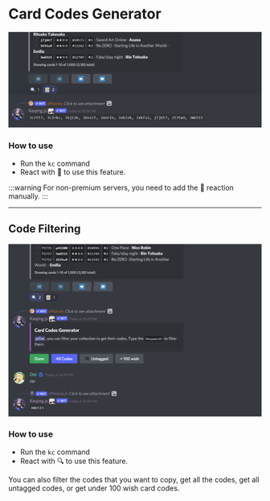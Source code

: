 # Card Codes Generator

![Card codes generator](/img/features/codes.png)

### How to use
- Run the `kc` command
- React with 📝 to use this feature.​​

:::warning
For non-premium servers, you need to add the 📝 reaction manually.
:::

---
## Code Filtering

![Card codes generator](/img/features/filter.png)

### How to use
- Run the `kc` command
- React with 🔍 to use this feature.​​

You can also filter the codes that you want to copy, get all the codes, get all untagged codes, or get under 100 wish card codes.